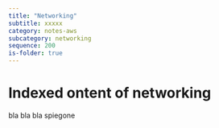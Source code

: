 ```yaml
---
title: "Networking"
subtitle: xxxxx
category: notes-aws
subcategory: networking
sequence: 200
is-folder: true
---
```


# Indexed ontent of networking

bla bla bla spiegone
